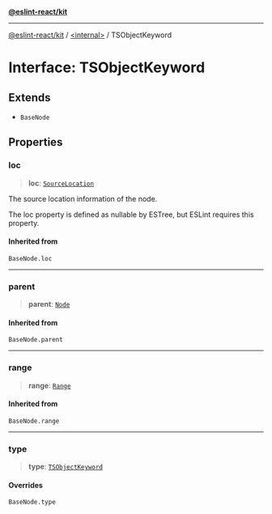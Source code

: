 [**@eslint-react/kit**](../../README.md)

***

[@eslint-react/kit](../../README.md) / [\<internal\>](../README.md) / TSObjectKeyword

# Interface: TSObjectKeyword

## Extends

- `BaseNode`

## Properties

### loc

> **loc**: [`SourceLocation`](SourceLocation.md)

The source location information of the node.

The loc property is defined as nullable by ESTree, but ESLint requires this property.

#### Inherited from

`BaseNode.loc`

***

### parent

> **parent**: [`Node`](../type-aliases/Node.md)

#### Inherited from

`BaseNode.parent`

***

### range

> **range**: [`Range`](../type-aliases/Range.md)

#### Inherited from

`BaseNode.range`

***

### type

> **type**: [`TSObjectKeyword`](../README.md#tsobjectkeyword)

#### Overrides

`BaseNode.type`
